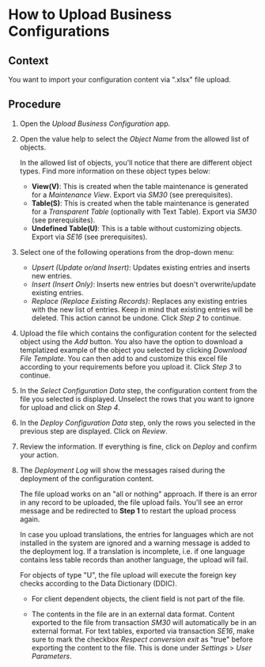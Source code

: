 <!-- loio92fd1bee000543018041f58be2819cf6 -->

# How to Upload Business Configurations



<a name="loio92fd1bee000543018041f58be2819cf6__UploadBC_context"/>

## Context

You want to import your configuration content via ".xlsx" file upload.



<a name="loio92fd1bee000543018041f58be2819cf6__UploadBC_steps"/>

## Procedure

1.  Open the *Upload Business Configuration* app.

2.  Open the value help to select the *Object Name* from the allowed list of objects.

    In the allowed list of objects, you'll notice that there are different object types. Find more information on these object types below:

    -   **View\(V\)**: This is created when the table maintenance is generated for a *Maintenance View*. Export via *SM30* \(see prerequisites\).
    -   **Table\(S\)**: This is created when the table maintenance is generated for a *Transparent Table* \(optionally with Text Table\). Export via *SM30* \(see prerequisites\).
    -   **Undefined Table\(U\)**: This is a table without customizing objects. Export via *SE16* \(see prerequisites\).
3.  Select one of the following operations from the drop-down menu:

    -   *Upsert \(Update or/and Insert\)*: Updates existing entries and inserts new entries.
    -   *Insert \(Insert Only\)*: Inserts new entries but doesn't overwrite/update existing entries.
    -   *Replace \(Replace Existing Records\)*: Replaces any existing entries with the new list of entries. Keep in mind that existing entries will be deleted. This action cannot be undone.
    Click *Step 2* to continue.

4.  Upload the file which contains the configuration content for the selected object using the *Add* button. You also have the option to download a templatized example of the object you selected by clicking *Download File Template*. You can then add to and customize this excel file according to your requirements before you upload it. Click *Step 3* to continue.

5.  In the *Select Configuration Data* step, the configuration content from the file you selected is displayed. Unselect the rows that you want to ignore for upload and click on *Step 4*.

6.  In the *Deploy Configuration Data* step, only the rows you selected in the previous step are displayed. Click on *Review*.

7.  Review the information. If everything is fine, click on *Deploy* and confirm your action.

8.  The *Deployment Log* will show the messages raised during the deployment of the configuration content.

    The file upload works on an "all or nothing" approach. If there is an error in any record to be uploaded, the file upload fails. You'll see an error message and be redirected to **Step 1** to restart the upload process again.

    In case you upload translations, the entries for languages which are not installed in the system are ignored and a warning message is added to the deployment log. If a translation is incomplete, i.e. if one language contains less table records than another language, the upload will fail.

    For objects of type "U", the file upload will execute the foreign key checks according to the Data Dictionary \(DDIC\).

    -   For client dependent objects, the client field is not part of the file.

    -   The contents in the file are in an external data format. Content exported to the file from transaction *SM30* will automatically be in an external format. For text tables, exported via transaction *SE16*, make sure to mark the checkbox *Respect conversion exit* as "true" before exporting the content to the file. This is done under *Settings* \> *User Parameters*.


